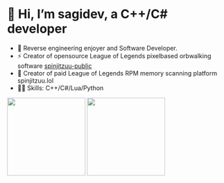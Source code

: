 # 👋 Hi, I’m sagidev, a C++/C# developer

- 👀 Reverse engineering enjoyer and Software Developer.  
- ⚡ Creator of opensource League of Legends pixelbased orbwalking software [spinjitzuu-public](https://github.com/sagidev/spinjitzuu-public)
- 🚀 Creator of paid League of Legends RPM memory scanning platform spinjitzuu.lol
- 👨‍💻 Skills: C++/C#/Lua/Python
<p>
  <img height="180em" src="https://github-readme-stats.vercel.app/api?username=sagidev&show_icons=true&hide_border=true&&count_private=true&include_all_commits=true&custom_title=sagidev%27s%20Github%20Statistics&theme=github_dark" />
  <img height="180em" src="https://github-readme-stats.vercel.app/api/top-langs/?username=sagidev&exclude_repo=KNN-Image-Classification&show_icons=true&hide_border=true&layout=compact&langs_count=8&theme=github_dark"/>
</p>
